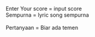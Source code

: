 Enter Your score = input score
<br>Sempurna = lyric song sempurna<br/>
<br>Pertanyaan = Biar ada temen<br/>
